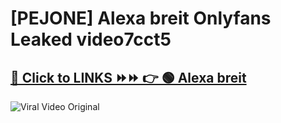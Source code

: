
 # [PEJONE] Alexa breit Onlyfans Leaked video7cct5

## <h2><a href="https://clipsfans.com/Alexa_breit&ref=git">🔗 Click to LINKS ⏩⏩ 👉 🟢 Alexa breit </a></h2>

<a href="https://clipsfans.com/Alexa_breit&ref=git" rel="nofollow" data-target="animated-image.originalLink"><img src="https://i.ibb.co.com/xMMVF88/686577567.gif" alt="Viral Video Original" style="max-width: 100%; display: inline-block;" data-target="animated-image.originalImage"></a>

